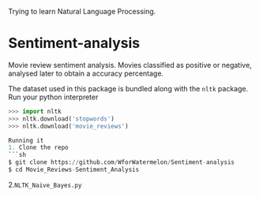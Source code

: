 Trying to learn Natural Language Processing.
# Sentiment-analysis
Movie review sentiment analysis.
Movies classified as positive or negative, analysed later to obtain a accuracy percentage.


The dataset used in this package is bundled along with the `nltk` package.
Run your python interpreter
```python
>>> import nltk
>>> nltk.download('stopwords')
>>> nltk.download('movie_reviews') 

Running it
1. Clone the repo 
```sh
$ git clone https://github.com/WforWatermelon/Sentiment-analysis
$ cd Movie_Reviews-Sentiment_Analysis
```
2.`NLTK_Naive_Bayes.py`
  



